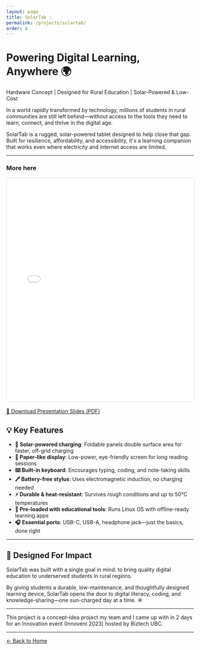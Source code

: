 ```yaml
---
layout: page
title: SolarTab 💡
permalink: /projects/solartab/
order: 8
---
```


# Powering Digital Learning, Anywhere 🌍

Hardware Concept | Designed for Rural Education | Solar-Powered & Low-Cost

In a world rapidly transformed by technology, millions of students in rural communities are still left behind—without access to the tools they need to learn, connect, and thrive in the digital age.

SolarTab is a rugged, solar-powered tablet designed to help close that gap. Built for resilience, affordability, and accessibility, it's a learning companion that works even where electricity and internet access are limited.

---

<div class="project-document">
  <h3>More here</h3>
  <iframe 
    src="/assets/img/projects/solartab/SolarTab_Slides.pdf" 
    width="100%" 
    height="600px" 
    style="border: 1px solid #ddd; border-radius: 8px;">
    <p>Your browser does not support PDFs. <a href="/assets/img/projects/solartab/SolarTab_Slides.pdf" target="_blank">Download the PDF</a> to view it.</p>
  </iframe>
  <div style="margin-top: 16px;">
    <a href="/assets/img/projects/solartab/SolarTab_Slides.pdf" class="download-link" target="_blank">
      📄 Download Presentation Slides (PDF)
    </a>
  </div>
</div>


## 💡 Key Features

- **🔋 Solar-powered charging**: Foldable panels double surface area for faster, off-grid charging
- **📖 Paper-like display**: Low-power, eye-friendly screen for long reading sessions
- **⌨️ Built-in keyboard**: Encourages typing, coding, and note-taking skills
- **🖊 Battery-free stylus**: Uses electromagnetic induction, no charging needed
- **⚡ Durable & heat-resistant**: Survives rough conditions and up to 50°C temperatures
- **🧠 Pre-loaded with educational tools**: Runs Linux OS with offline-ready learning apps
- **🎧 Essential ports**: USB-C, USB-A, headphone jack—just the basics, done right

---

## 🎯 Designed For Impact

SolarTab was built with a single goal in mind: to bring quality digital education to underserved students in rural regions.

By giving students a durable, low-maintenance, and thoughtfully designed learning device, SolarTab opens the door to digital literacy, coding, and knowledge-sharing—one sun-charged day at a time. ☀️

---

This project is a concept-idea project my team and I came up with in 2 days for an Innovation event (Innovent 2023) hosted by Biztech UBC.


---

<a href="/" class="back-link">← Back to Home</a> 